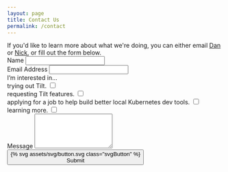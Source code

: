 ```yaml
---
layout: page
title: Contact Us
permalink: /contact
---
```


<div class="col-3of4 u-marginBottom1_5">
If you'd like to learn more about what we're doing, you can either
email <a href="mailto:dan@windmill.engineering">Dan</a> or <a href="mailto:nick@windmill.engineering">Nick</a>,
or fill out the form below.
</div>

<form action="https://formspree.io/hi@windmill.engineering" method="POST">
<div class="formItem">
  <label for="name">Name</label>
  <input id="name" name="name" required>
</div>

<div class="formItem">
  <label for="email">Email Address</label>
  <input type="email" id="email" name="email" required>
</div>

<div class="formItem">
  <div class="formItem-label">I’m interested in…</div>

  <div class="row">
  <div class="formItem-option col-1of2">
    <label for="interest-trying">trying out Tilt.</label>
    <input type="checkbox" id="interest-trying" name="interest" value="trying out Tilt">
    <div class="formItem-checkbox"></div>
  </div>

  <div class="formItem-option col-1of2">
    <label for="interest-feedback">requesting Tilt features.</label>
    <input type="checkbox" id="interest-feedback" name="interest" value="requesting Tilt features">
    <div class="formItem-checkbox"></div>
  </div>

  <div class="formItem-option col-1of2">
    <label for="interest-job">applying for a job to help build better local Kubernetes dev tools.</label>
    <input type="checkbox" id="interest-job" name="interest" value="applying for a job">
    <div class="formItem-checkbox"></div>
  </div>

  <div class="formItem-option col-1of2">
    <label for="interest-other">learning more.</label>
    <input type="checkbox" id="interest-other" name="interest" value="learning more">
    <div class="formItem-checkbox"></div>
  </div>
  </div>
</div>

<div class="formItem">
  <label for="message">Message</label>
  <textarea id="message" name="message" rows="5"></textarea>
</div>

<div class="svgButton u-marginBottom2_5">
  <button type="submit" class="imageButton">
    {% svg assets/svg/button.svg class="svgButton" %}
    <div class="buttonLabel svgButton-text">
      Submit
    </div>
  </button>
</div>

<input type="hidden" name="_next" value="https://tilt.build/thanks"/>
</form>
